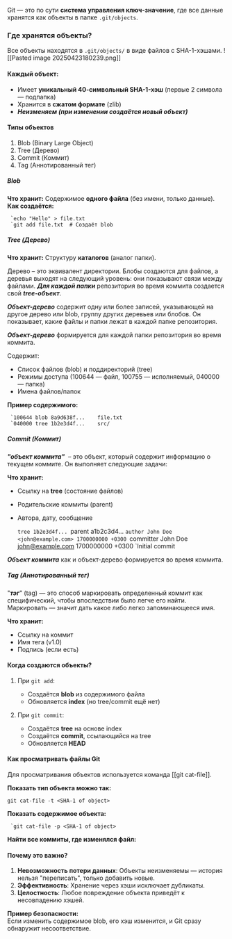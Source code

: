 Git — это по сути **система управления ключ-значение**, где все данные хранятся как объекты в папке `.git/objects`. 

### Где хранятся объекты?
Все объекты находятся в `.git/objects/` в виде файлов с SHA-1-хэшами.
![[Pasted image 20250423180239.png]]

#### **Каждый объект:**
- Имеет **уникальный 40-символьный SHA-1-хэш** (первые 2 символа — подпапка)
- Хранится в **сжатом формате** (zlib)
- ***Неизменяем (при изменении создаётся новый объект)***

#### Типы объектов
1. Blob (Binary Large Object)
2. Tree (Дерево)
3. Commit (Коммит)
4. Tag (Аннотированный тег)

##### Blob

**Что хранит:** Содержимое **одного файла** (без имени, только данные).  
**Как создаётся:**

	 `echo "Hello" > file.txt
	 `git add file.txt  # Создаёт blob

##### Tree (Дерево)

**Что хранит:** Структуру **каталогов** (аналог папки). 

Дерево – это эквивалент директории. Блобы создаются для файлов, а деревья выходят на следующий уровень: они показывают связи между файлами. **_Для каждой папки_** репозитория во время коммита создается свой _**tree-объект**_.

_**Объект-дерево**_ содержит одну или более записей, указывающей на другое дерево или blob, группу других деревьев или блобов. Он показывает, какие файлы и папки лежат в каждой папке репозитория.

_**Объект-дерево**_ формируется для каждой папки репозитория во время коммита.

Содержит:

- Список файлов (blob) и поддиректорий (tree)
- Режимы доступа (100644 — файл, 100755 — исполняемый, 040000 — папка)
- Имена файлов/папок

**Пример содержимого:**

	 `100644 blob 8a9d638f...    file.txt
	 `040000 tree 1b2e3d4f...    src/

##### Commit (Коммит)

_**"объект коммита"**_  – это объект, который содержит информацию о текущем коммите. Он выполняет следующие задачи:

**Что хранит:**
- Ссылку на **tree** (состояние файлов)
- Родительские коммиты (parent)
- Автора, дату, сообщение

	 `tree 1b2e3d4f...
	 `parent a1b2c3d4...
	 `author John Doe <john@example.com> 1700000000 +0300
	 `committer John Doe <john@example.com> 1700000000 +0300
	 `Initial commit

_**Объект коммита**_ как и объект-дерево формируется во время коммита.
##### Tag (Аннотированный тег)

"_**тэг**_" (tag) — это способ маркировать определенный коммит как специфический, чтобы впоследствии было легче его найти. Маркировать — значит дать какое либо легко запоминающееся имя.

**Что хранит:**
- Ссылку на коммит
- Имя тега (v1.0)
- Подпись (если есть)

#### Когда создаются объекты?

1. При `git add`:
    - Создаётся **blob** из содержимого файла
    - Обновляется **index** (но tree/commit ещё нет)

2. При `git commit`:
    - Создаётся **tree** на основе index
    - Создаётся **commit**, ссылающийся на tree
    - Обновляется **HEAD**

#### Как просматривать файлы Git

Для просматривания объектов используется команда [[git cat-file]].

**Показать тип объекта можно так:**

	git cat-file -t <SHA-1 of object>

**Показать содержимое объекта:**

	 `git cat-file -p <SHA-1 of object>

**Найти все коммиты, где изменялся файл:**

#### Почему это важно?

1. **Невозможность потери данных**: Объекты неизменяемы — история нельзя "переписать", только добавить новые.
2. **Эффективность**: Хранение через хэши исключает дубликаты.
3. **Целостность**: Любое повреждение объекта приведёт к несовпадению хэшей.

**Пример безопасности:**  
Если изменить содержимое blob, его хэш изменится, и Git сразу обнаружит несоответствие.

